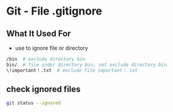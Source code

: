# Git - File .gitignore

## What It Used For

- use to ignore file or directory

```sh
/bin  # exclude directory bin
bin/  # file under directory bin, not exclude directory bin
\!important！.txt  # exclude file important！.txt
```

## check ignored files

```sh
git status --ignored
```
